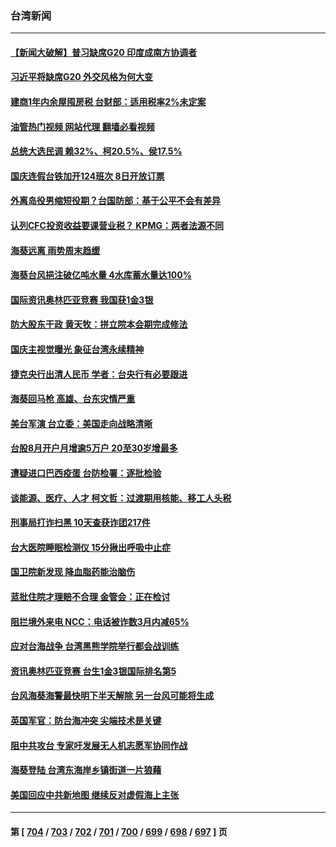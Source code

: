 ### 台湾新闻
---
#### [【新闻大破解】普习缺席G20 印度成南方协调者](../../pages/ncid1349361/n14067008.md?09050445) 
#### [习近平将缺席G20 外交风格为何大变](../../pages/ncid1349361/n14066938.md?09050445) 
#### [建商1年内余屋囤房税 台财部：适用税率2%未定案](../../pages/ncid1349361/n14066928.md?09050445) 
#### [油管热门视频 网站代理 翻墙必看视频](http://138.2.39.72:81/youtube.html?epic-marker?09050445)
#### [总统大选民调 赖32%、柯20.5%、侯17.5%](../../pages/ncid1349361/n14066964.md?09050445) 
#### [国庆连假台铁加开124班次 8日开放订票](../../pages/ncid1349361/n14066963.md?09050445) 
#### [外离岛役男缩短役期？台国防部：基于公平不会有差异](../../pages/ncid1349361/n14066966.md?09050445) 
#### [认列CFC投资收益要课营业税？ KPMG：两者法源不同](../../pages/ncid1349361/n14066958.md?09050445) 
#### [海葵远离 雨势周末趋缓](../../pages/ncid1349361/n14066962.md?09050445) 
#### [海葵台风挹注破亿吨水量 4水库蓄水量达100%](../../pages/ncid1349361/n14066959.md?09050445) 
#### [国际资讯奥林匹亚竞赛 我国获1金3银](../../pages/ncid1349361/n14066944.md?09050445) 
#### [防大股东干政 黄天牧：拼立院本会期完成修法](../../pages/ncid1349361/n14066903.md?09050445) 
#### [国庆主视觉曝光 象征台湾永续精神](../../pages/ncid1349361/n14066908.md?09050445) 
#### [捷克央行出清人民币  学者：台央行有必要跟进](../../pages/ncid1349361/n14066898.md?09050445) 
#### [海葵回马枪 高雄、台东灾情严重](../../pages/ncid1349361/n14066905.md?09050445) 
#### [美台军演 台立委：美国走向战略清晰](../../pages/ncid1349361/n14066901.md?09050445) 
#### [台股8月开户月增逾5万户 20至30岁增最多](../../pages/ncid1349361/n14066899.md?09050445) 
#### [遭疑进口巴西疫蛋 台防检署：逐批检验](../../pages/ncid1349361/n14066838.md?09050445) 
#### [谈能源、医疗、人才 柯文哲：过渡期用核能、移工人头税](../../pages/ncid1349361/n14066859.md?09050445) 
#### [刑事局打诈扫黑 10天查获诈团217件](../../pages/ncid1349361/n14066855.md?09050445) 
#### [台大医院睡眠检测仪 15分揪出呼吸中止症](../../pages/ncid1349361/n14066839.md?09050445) 
#### [国卫院新发现 降血脂药能治脑伤](../../pages/ncid1349361/n14066843.md?09050445) 
#### [蓝批住院才理赔不合理 金管会：正在检讨](../../pages/ncid1349361/n14066841.md?09050445) 
#### [阻拦境外来电 NCC：电话被诈数3月内减65%](../../pages/ncid1349361/n14066840.md?09050445) 
#### [应对台海战争 台湾黑熊学院举行都会战训练](../../pages/ncid1349361/n14065905.md?09050445) 
#### [资讯奥林匹亚竞赛 台生1金3银国际排名第5](../../pages/ncid1349361/n14066784.md?09050445) 
#### [台风海葵海警最快明下半天解除 另一台风可能将生成](../../pages/ncid1349361/n14066593.md?09050445) 
#### [英国军官：防台海冲突 尖端技术是关键](../../pages/ncid1349361/n14066387.md?09050445) 
#### [阻中共攻台 专家吁发展无人机志愿军协同作战](../../pages/ncid1349361/n14066126.md?09050445) 
#### [海葵登陆 台湾东海岸乡镇街道一片狼藉](../../pages/ncid1349361/n14066344.md?09050445) 
#### [美国回应中共新地图 继续反对虚假海上主张](../../pages/ncid1349361/n14066318.md?09050445) 

---
#### 第 [ [704](./704.md?09050445) / [703](./703.md?09050445) / [702](./702.md?09050445) / [701](./701.md?09050445) / [700](./700.md?09050445) / [699](./699.md?09050445) / [698](./698.md?09050445) / [697](./697.md?09050445) ] 页
